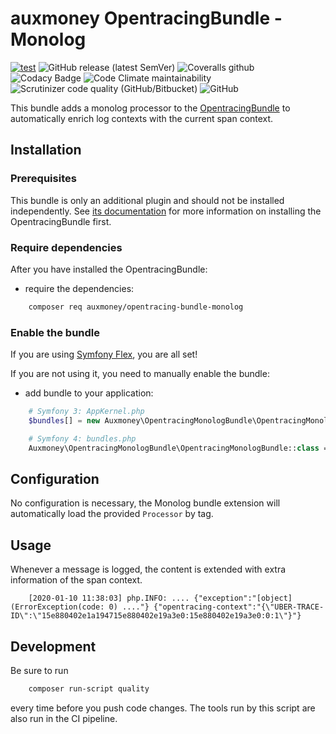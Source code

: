 # auxmoney OpentracingBundle - Monolog

[![test](https://github.com/auxmoney/OpentracingBundle-Monolog/workflows/test/badge.svg)](https://github.com/auxmoney/OpentracingBundle-Monolog/actions?query=workflow%3Atest)
![GitHub release (latest SemVer)](https://img.shields.io/github/v/release/auxmoney/OpentracingBundle-Monolog)
![Coveralls github](https://img.shields.io/coveralls/github/auxmoney/OpentracingBundle-Monolog)
![Codacy Badge](https://api.codacy.com/project/badge/Grade/fa0c65d723464aebaf66bc522445e0e8)
![Code Climate maintainability](https://img.shields.io/codeclimate/maintainability/auxmoney/OpentracingBundle-Monolog)
![Scrutinizer code quality (GitHub/Bitbucket)](https://img.shields.io/scrutinizer/quality/g/auxmoney/OpentracingBundle-Monolog)
![GitHub](https://img.shields.io/github/license/auxmoney/OpentracingBundle-Monolog)

This bundle adds a monolog processor to the [OpentracingBundle](https://github.com/auxmoney/OpentracingBundle-core) to automatically enrich 
log contexts with the current span context.

## Installation

### Prerequisites

This bundle is only an additional plugin and should not be installed independently. See
[its documentation](https://github.com/auxmoney/OpentracingBundle-core#installation) for more information on installing the OpentracingBundle first.

### Require dependencies

After you have installed the OpentracingBundle:

* require the dependencies:

```bash
    composer req auxmoney/opentracing-bundle-monolog
```

### Enable the bundle

If you are using [Symfony Flex](https://github.com/symfony/flex), you are all set!

If you are not using it, you need to manually enable the bundle:

* add bundle to your application:

```php
    # Symfony 3: AppKernel.php
    $bundles[] = new Auxmoney\OpentracingMonologBundle\OpentracingMonologBundle();
```

```php
    # Symfony 4: bundles.php
    Auxmoney\OpentracingMonologBundle\OpentracingMonologBundle::class => ['all' => true],
```

## Configuration

No configuration is necessary, the Monolog bundle extension will automatically load the provided `Processor` by tag.

## Usage

Whenever a message is logged, the content is extended with extra information of the span context.

```
    [2020-01-10 11:38:03] php.INFO: .... {"exception":"[object] (ErrorException(code: 0) ...."} {"opentracing-context":"{\"UBER-TRACE-ID\":\"15e880402e1a194715e880402e19a3e0:15e880402e19a3e0:0:1\"}"}
```

## Development

Be sure to run

```bash
    composer run-script quality
```

every time before you push code changes. The tools run by this script are also run in the CI pipeline.
